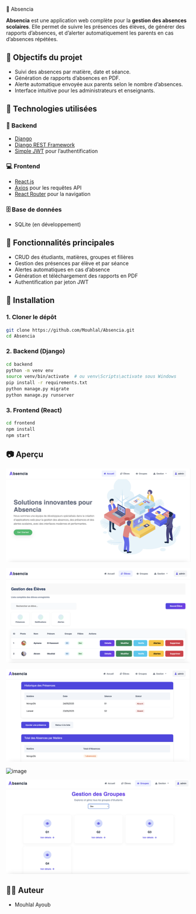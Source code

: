 📘 Absencia

**Absencia** est une application web complète pour la **gestion des absences scolaires**. Elle permet de suivre les présences des élèves, de générer des rapports d’absences, et d’alerter automatiquement les parents en cas d’absences répétées.

## 🎯 Objectifs du projet

* Suivi des absences par matière, date et séance.
* Génération de rapports d’absences en PDF.
* Alerte automatique envoyée aux parents selon le nombre d’absences.
* Interface intuitive pour les administrateurs et enseignants.

## 🧰 Technologies utilisées

### 🔧 Backend

* [Django](https://www.djangoproject.com/)
* [Django REST Framework](https://www.django-rest-framework.org/)
* [Simple JWT](https://django-rest-framework-simplejwt.readthedocs.io/en/latest/) pour l’authentification

### 💻 Frontend

* [React.js](https://reactjs.org/)
* [Axios](https://axios-http.com/) pour les requêtes API
* [React Router](https://reactrouter.com/) pour la navigation

### 🗄️ Base de données

* SQLite (en développement)

## 🧩 Fonctionnalités principales

* CRUD des étudiants, matières, groupes et filières
* Gestion des présences par élève et par séance
* Alertes automatiques en cas d’absence
* Génération et téléchargement des rapports en PDF
* Authentification par jeton JWT 

## 🚀 Installation

### 1. Cloner le dépôt

```bash
git clone https://github.com/Mouhlal/Absencia.git
cd Absencia
```

### 2. Backend (Django)

```bash
cd backend
python -m venv env
source venv/bin/activate  # ou venv\Scripts\activate sous Windows
pip install -r requirements.txt
python manage.py migrate
python manage.py runserver
```

### 3. Frontend (React)

```bash
cd frontend
npm install
npm start
```

## 📷 Aperçu

![Page d’acceuil ](screen/home.png)

![Gestion d'éleve ](screen/eleve.png)

![Page de presence](screen/absence.png)

![image](https://github.com/user-attachments/assets/f0165197-164b-4266-b61b-db7d514b6627)


![Page de presence](screen/groupe.png)


## 👨‍💻 Auteur

* Mouhlal Ayoub


